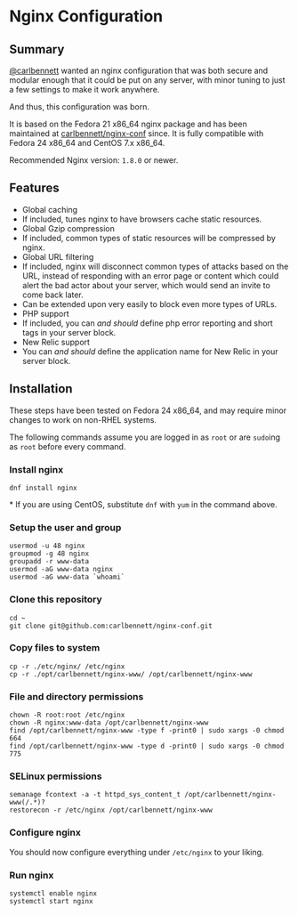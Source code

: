# Nginx Configuration
## Summary
[@carlbennett](https://github.com/carlbennett) wanted an nginx configuration
that was both secure and modular enough that it could be put on any server,
with minor tuning to just a few settings to make it work anywhere.

And thus, this configuration was born.

It is based on the Fedora 21 x86\_64 nginx package and has been maintained at
[carlbennett/nginx-conf](https://github.com/carlbennett/nginx-conf) since. It
is fully compatible with Fedora 24 x86\_64 and CentOS 7.x x86\_64.

Recommended Nginx version: `1.8.0` or newer.

## Features
- Global caching
 - If included, tunes nginx to have browsers cache static resources.
- Global Gzip compression
 - If included, common types of static resources will be compressed by nginx.
- Global URL filtering
 - If included, nginx will disconnect common types of attacks based on the URL,
   instead of responding with an error page or content which could alert the
   bad actor about your server, which would send an invite to come back later.
 - Can be extended upon very easily to block even more types of URLs.
- PHP support
 - If included, you can _and should_ define php error reporting and short tags
   in your server block.
- New Relic support
 - You can _and should_ define the application name for New Relic in your
   server block.

## Installation
These steps have been tested on Fedora 24 x86\_64, and may require minor
changes to work on non-RHEL systems.

The following commands assume you are logged in as `root` or are `sudo`ing as
`root` before every command.

### Install nginx
```
dnf install nginx
```

\* If you are using CentOS, substitute `dnf` with `yum` in the command above.

### Setup the user and group
```
usermod -u 48 nginx
groupmod -g 48 nginx
groupadd -r www-data
usermod -aG www-data nginx
usermod -aG www-data `whoami`
```

### Clone this repository
```
cd ~
git clone git@github.com:carlbennett/nginx-conf.git
```

### Copy files to system
```
cp -r ./etc/nginx/ /etc/nginx
cp -r ./opt/carlbennett/nginx-www/ /opt/carlbennett/nginx-www
```

### File and directory permissions
```
chown -R root:root /etc/nginx
chown -R nginx:www-data /opt/carlbennett/nginx-www
find /opt/carlbennett/nginx-www -type f -print0 | sudo xargs -0 chmod 664
find /opt/carlbennett/nginx-www -type d -print0 | sudo xargs -0 chmod 775
```

### SELinux permissions
```
semanage fcontext -a -t httpd_sys_content_t /opt/carlbennett/nginx-www(/.*)?
restorecon -r /etc/nginx /opt/carlbennett/nginx-www
```

### Configure nginx
You should now configure everything under `/etc/nginx` to your liking.

### Run nginx
```
systemctl enable nginx
systemctl start nginx
```
